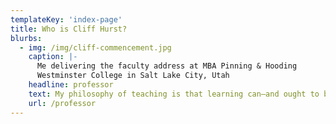 ```yaml
---
templateKey: 'index-page'
title: Who is Cliff Hurst?
blurbs:
  - img: /img/cliff-commencement.jpg
    caption: |-
      Me delivering the faculty address at MBA Pinning & Hooding
      Westminster College in Salt Lake City, Utah
    headline: professor
    text: My philosophy of teaching is that learning can—and ought to be—a joy.
    url: /professor
---
```


